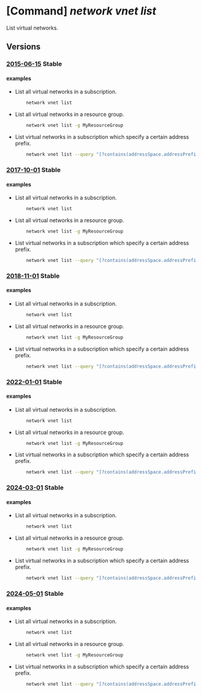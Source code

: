 # [Command] _network vnet list_

List virtual networks.

## Versions

### [2015-06-15](/Resources/mgmt-plane/L3N1YnNjcmlwdGlvbnMve30vcHJvdmlkZXJzL21pY3Jvc29mdC5uZXR3b3JrL3ZpcnR1YWxuZXR3b3Jrcw==/2015-06-15.xml) **Stable**

<!-- mgmt-plane /subscriptions/{}/providers/microsoft.network/virtualnetworks 2015-06-15 -->
<!-- mgmt-plane /subscriptions/{}/resourcegroups/{}/providers/microsoft.network/virtualnetworks 2015-06-15 -->

#### examples

- List all virtual networks in a subscription.
    ```bash
        network vnet list
    ```

- List all virtual networks in a resource group.
    ```bash
        network vnet list -g MyResourceGroup
    ```

- List virtual networks in a subscription which specify a certain address prefix.
    ```bash
        network vnet list --query "[?contains(addressSpace.addressPrefixes, '10.0.0.0/16')]"
    ```

### [2017-10-01](/Resources/mgmt-plane/L3N1YnNjcmlwdGlvbnMve30vcHJvdmlkZXJzL21pY3Jvc29mdC5uZXR3b3JrL3ZpcnR1YWxuZXR3b3Jrcw==/2017-10-01.xml) **Stable**

<!-- mgmt-plane /subscriptions/{}/providers/microsoft.network/virtualnetworks 2017-10-01 -->
<!-- mgmt-plane /subscriptions/{}/resourcegroups/{}/providers/microsoft.network/virtualnetworks 2017-10-01 -->

#### examples

- List all virtual networks in a subscription.
    ```bash
        network vnet list
    ```

- List all virtual networks in a resource group.
    ```bash
        network vnet list -g MyResourceGroup
    ```

- List virtual networks in a subscription which specify a certain address prefix.
    ```bash
        network vnet list --query "[?contains(addressSpace.addressPrefixes, '10.0.0.0/16')]"
    ```

### [2018-11-01](/Resources/mgmt-plane/L3N1YnNjcmlwdGlvbnMve30vcHJvdmlkZXJzL21pY3Jvc29mdC5uZXR3b3JrL3ZpcnR1YWxuZXR3b3Jrcw==/2018-11-01.xml) **Stable**

<!-- mgmt-plane /subscriptions/{}/providers/microsoft.network/virtualnetworks 2018-11-01 -->
<!-- mgmt-plane /subscriptions/{}/resourcegroups/{}/providers/microsoft.network/virtualnetworks 2018-11-01 -->

#### examples

- List all virtual networks in a subscription.
    ```bash
        network vnet list
    ```

- List all virtual networks in a resource group.
    ```bash
        network vnet list -g MyResourceGroup
    ```

- List virtual networks in a subscription which specify a certain address prefix.
    ```bash
        network vnet list --query "[?contains(addressSpace.addressPrefixes, '10.0.0.0/16')]"
    ```

### [2022-01-01](/Resources/mgmt-plane/L3N1YnNjcmlwdGlvbnMve30vcHJvdmlkZXJzL21pY3Jvc29mdC5uZXR3b3JrL3ZpcnR1YWxuZXR3b3Jrcw==/2022-01-01.xml) **Stable**

<!-- mgmt-plane /subscriptions/{}/providers/microsoft.network/virtualnetworks 2022-01-01 -->
<!-- mgmt-plane /subscriptions/{}/resourcegroups/{}/providers/microsoft.network/virtualnetworks 2022-01-01 -->

#### examples

- List all virtual networks in a subscription.
    ```bash
        network vnet list
    ```

- List all virtual networks in a resource group.
    ```bash
        network vnet list -g MyResourceGroup
    ```

- List virtual networks in a subscription which specify a certain address prefix.
    ```bash
        network vnet list --query "[?contains(addressSpace.addressPrefixes, '10.0.0.0/16')]"
    ```

### [2024-03-01](/Resources/mgmt-plane/L3N1YnNjcmlwdGlvbnMve30vcHJvdmlkZXJzL21pY3Jvc29mdC5uZXR3b3JrL3ZpcnR1YWxuZXR3b3Jrcw==/2024-03-01.xml) **Stable**

<!-- mgmt-plane /subscriptions/{}/providers/microsoft.network/virtualnetworks 2024-03-01 -->
<!-- mgmt-plane /subscriptions/{}/resourcegroups/{}/providers/microsoft.network/virtualnetworks 2024-03-01 -->

#### examples

- List all virtual networks in a subscription.
    ```bash
        network vnet list
    ```

- List all virtual networks in a resource group.
    ```bash
        network vnet list -g MyResourceGroup
    ```

- List virtual networks in a subscription which specify a certain address prefix.
    ```bash
        network vnet list --query "[?contains(addressSpace.addressPrefixes, '10.0.0.0/16')]"
    ```

### [2024-05-01](/Resources/mgmt-plane/L3N1YnNjcmlwdGlvbnMve30vcHJvdmlkZXJzL21pY3Jvc29mdC5uZXR3b3JrL3ZpcnR1YWxuZXR3b3Jrcw==/2024-05-01.xml) **Stable**

<!-- mgmt-plane /subscriptions/{}/providers/microsoft.network/virtualnetworks 2024-05-01 -->
<!-- mgmt-plane /subscriptions/{}/resourcegroups/{}/providers/microsoft.network/virtualnetworks 2024-05-01 -->

#### examples

- List all virtual networks in a subscription.
    ```bash
        network vnet list
    ```

- List all virtual networks in a resource group.
    ```bash
        network vnet list -g MyResourceGroup
    ```

- List virtual networks in a subscription which specify a certain address prefix.
    ```bash
        network vnet list --query "[?contains(addressSpace.addressPrefixes, '10.0.0.0/16')]"
    ```
